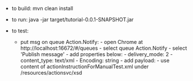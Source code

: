 - to build: mvn clean install


- to run: java -jar target/tutorial-0.0.1-SNAPSHOT.jar


- to test:
    - put msg on queue Action.Notify:
            - open Chrome at http://localhost:16672/#/queues
            - select queue Action.Notify
            - select 'Publish message'
                - add properties below:
                    - delivery_mode: 2
                    - content_type: text/xml
                    - Encoding: string
                - add payload:
                    - use content of actionInstructionForManualTest.xml under /resources/actionsvc/xsd
